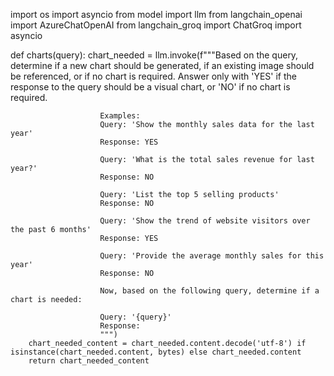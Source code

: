 import os
import asyncio
from model import llm
from langchain_openai import AzureChatOpenAI
from langchain_groq import ChatGroq
import asyncio



def charts(query):
        chart_needed = llm.invoke(f"""Based on the query, determine if a new chart should be generated, if an existing image should be referenced, or if no chart is required.
                        Answer only with 'YES' if the response to the query should be a visual chart, or 'NO' if no chart is required.

                        Examples:
                        Query: 'Show the monthly sales data for the last year'
                        Response: YES

                        Query: 'What is the total sales revenue for last year?'
                        Response: NO

                        Query: 'List the top 5 selling products'
                        Response: NO

                        Query: 'Show the trend of website visitors over the past 6 months'
                        Response: YES

                        Query: 'Provide the average monthly sales for this year'
                        Response: NO

                        Now, based on the following query, determine if a chart is needed:

                        Query: '{query}'
                        Response:
                        """)
        chart_needed_content = chart_needed.content.decode('utf-8') if isinstance(chart_needed.content, bytes) else chart_needed.content   
        return chart_needed_content          
